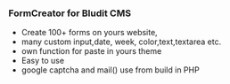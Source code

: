 ### FormCreator for Bludit CMS
- Create 100+ forms on yours website,
- many custom input,date, week, color,text,textarea etc.
- own function for paste in yours theme
- Easy to use
- google captcha and mail() use from build in PHP
